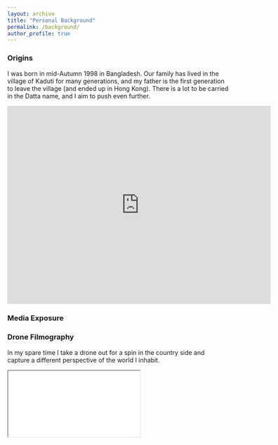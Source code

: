 ```yaml
---
layout: archive
title: "Personal Background"
permalink: /background/
author_profile: true
---
```


### Origins

I was born in mid-Autumn 1998 in Bangladesh. Our family has lived in the village of Kaduti for many generations, and my father is the first generation to leave the village (and ended up in Hong Kong). There is a lot to be carried in the Datta name, and I aim to push even further. 

<iframe src="https://www.google.com/maps/embed?pb=!1m18!1m12!1m3!1d7579.645071418137!2d90.96662635335532!3d23.404621996496573!2m3!1f0!2f0!3f0!3m2!1i1024!2i768!4f13.1!3m3!1m2!1s0x37546194d892d1f7%3A0x62b986bceed141db!2sKaduti%2C%20Bangladesh!5e1!3m2!1sen!2shk!4v1571923656921!5m2!1sen!2shk" width="600" height="450" frameborder="0" style="border:0;" allowfullscreen=""></iframe>

### Media Exposure


### Drone Filmography

In my spare time I take a drone out for a spin in the country side and capture a different perspective of the world I inhabit.

<iframe src=”https://hkustconnect-my.sharepoint.com/personal/sdatta_connect_ust_hk/_layouts/15/onedrive.aspx?id=%2Fpersonal%2Fsdatta%5Fconnect%5Fust%5Fhk%2FDocuments%2FDrone%20Footage%20before%2010%20April%202019%2F100MEDIA%2FDJI%5F0069%2EMP4&parent=%2Fpersonal%2Fsdatta%5Fconnect%5Fust%5Fhk%2FDocuments%2FDrone%20Footage%20before%2010%20April%202019%2F100MEDIA&originalPath=aHR0cHM6Ly9oa3VzdGNvbm5lY3QtbXkuc2hhcmVwb2ludC5jb20vOnY6L2cvcGVyc29uYWwvc2RhdHRhX2Nvbm5lY3RfdXN0X2hrL0VYZlRNVUw2RVhSTWtlNjR6MFFaTjhrQkR5V1Y0aE5CX1pVd2ptcUx6enhDN2c_cnRpbWU9OFdFcTN2eFkxMGc&action=embedview” width=”320″</iframe>



### Scholarships/Honors:
+ Dean's List (2017-18, 2018-19)
+ Joseph Lau Luen Hung Charitable Trust Scholarship Hong Kong Award (HK$ 80,000 p.a.)
+ Li Ka Shing Foundation Scholarship for Innovation and Creativity (HK$ 50,000)
+ Hong Kong Unison Scholarship (HK$ 15,000 p.a.)
+ Br Bernard Guellec Memorial Prize for French
+ Br Felix Sheehan Memorial Prize for English
+ University Entrance Scholarship
+ Harmony Scholarship (Home Affairs Bureau, HKSAR Government)

_* Total scholarship HK$ 110,000 per year; 2.5x annual tuition

_** Awarded to Top 0.0015% of undergraduate student population


### Hacking Awards:
*2018*
+ CalHacks 5.0 - Winner (Augmented Reality section, Epson Sponsor Award)
+ SacHacks 2018 - Winner (Smartcar 1st Runnerup, Best First-Time Hack, Best Domain Name, 3rd Overall)
+ AngelHack 2018 - Champion (Blockchain Category)
+ Classified Post Hackathon 2018 - Champion
+ Access to Justice InnoTech Law Hackathon 2018 - Honorable Mentions
+ CityU Hackathon 2018 - Most Innovative Idea & 1st Runnerup

*2017*
+ HKUST-Radica Big Datathon 2017 - 2nd
+ Cyberport Creative Micro Fund - Winner
+ EasyShip 24 Hour E-Commerce Hackathon 2017 - 1st Runner up
+ Hack the Runway 2017 - Champion
+ HardUST 2017 - 1st Runner-up
